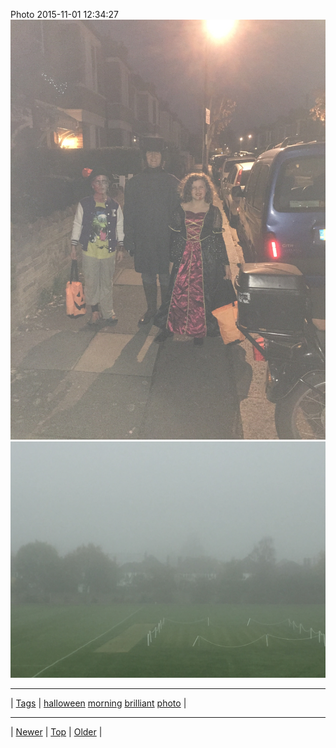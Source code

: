 <!--
title: Photo 2015-11-01 12
date: 2020-06-28T15:00:41.487Z
tags: halloween, morning, brilliant, photo
-->











Photo 2015-11-01 12:34:27
![](132328483412-0.jpg)
![](132328483412-1.jpg)

<!--BOTTOM-POST-NAVIGATION-->
---

| [Tags](tags.md) | [halloween](tag-halloween.md) [morning](tag-morning.md) [brilliant](tag-brilliant.md) [photo](tag-photo.md) |

---

| [Newer](130499315647.md) | [Top](index.md) | [Older](138341094552.md) |